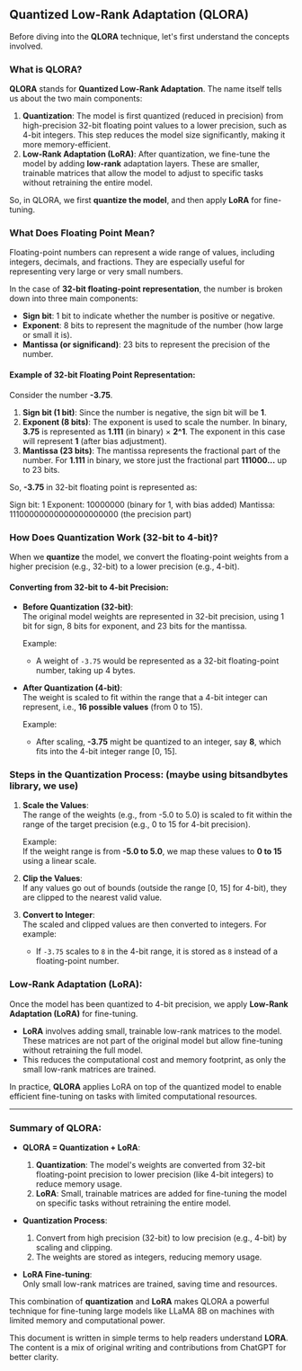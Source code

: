 ## Quantized Low-Rank Adaptation (QLORA)

Before diving into the **QLORA** technique, let's first understand the concepts involved.

### What is QLORA?

**QLORA** stands for **Quantized Low-Rank Adaptation**. The name itself tells us about the two main components:
1. **Quantization**: The model is first quantized (reduced in precision) from high-precision 32-bit floating point values to a lower precision, such as 4-bit integers. This step reduces the model size significantly, making it more memory-efficient.
2. **Low-Rank Adaptation (LoRA)**: After quantization, we fine-tune the model by adding **low-rank** adaptation layers. These are smaller, trainable matrices that allow the model to adjust to specific tasks without retraining the entire model.

So, in QLORA, we first **quantize the model**, and then apply **LoRA** for fine-tuning.

### What Does Floating Point Mean?

Floating-point numbers can represent a wide range of values, including integers, decimals, and fractions. They are especially useful for representing very large or very small numbers. 

In the case of **32-bit floating-point representation**, the number is broken down into three main components:
- **Sign bit**: 1 bit to indicate whether the number is positive or negative.
- **Exponent**: 8 bits to represent the magnitude of the number (how large or small it is).
- **Mantissa (or significand)**: 23 bits to represent the precision of the number.

#### Example of 32-bit Floating Point Representation:

Consider the number **-3.75**.

1. **Sign bit (1 bit)**: Since the number is negative, the sign bit will be **1**.
2. **Exponent (8 bits)**: The exponent is used to scale the number. In binary, **3.75** is represented as **1.111** (in binary) × **2^1**. The exponent in this case will represent **1** (after bias adjustment).
3. **Mantissa (23 bits)**: The mantissa represents the fractional part of the number. For **1.111** in binary, we store just the fractional part **111000...** up to 23 bits.

So, **-3.75** in 32-bit floating point is represented as:

Sign bit: 1 Exponent: 10000000 (binary for 1, with bias added) Mantissa: 11100000000000000000000 (the precision part)


### How Does Quantization Work (32-bit to 4-bit)?

When we **quantize** the model, we convert the floating-point weights from a higher precision (e.g., 32-bit) to a lower precision (e.g., 4-bit). 

#### Converting from 32-bit to 4-bit Precision:

- **Before Quantization (32-bit)**:  
  The original model weights are represented in 32-bit precision, using 1 bit for sign, 8 bits for exponent, and 23 bits for the mantissa.
  
  Example: 
  - A weight of `-3.75` would be represented as a 32-bit floating-point number, taking up 4 bytes.

- **After Quantization (4-bit)**:  
  The weight is scaled to fit within the range that a 4-bit integer can represent, i.e., **16 possible values** (from 0 to 15).
  
  Example:
  - After scaling, **-3.75** might be quantized to an integer, say **8**, which fits into the 4-bit integer range [0, 15].

### Steps in the Quantization Process: (maybe using bitsandbytes library, we use)

1. **Scale the Values**:  
   The range of the weights (e.g., from -5.0 to 5.0) is scaled to fit within the range of the target precision (e.g., 0 to 15 for 4-bit precision).
   
   Example:  
   If the weight range is from **-5.0 to 5.0**, we map these values to **0 to 15** using a linear scale.
   
2. **Clip the Values**:  
   If any values go out of bounds (outside the range [0, 15] for 4-bit), they are clipped to the nearest valid value.

3. **Convert to Integer**:  
   The scaled and clipped values are then converted to integers. For example:
   - If `-3.75` scales to `8` in the 4-bit range, it is stored as `8` instead of a floating-point number.

### Low-Rank Adaptation (LoRA):

Once the model has been quantized to 4-bit precision, we apply **Low-Rank Adaptation (LoRA)** for fine-tuning.

- **LoRA** involves adding small, trainable low-rank matrices to the model. These matrices are not part of the original model but allow fine-tuning without retraining the full model.
- This reduces the computational cost and memory footprint, as only the small low-rank matrices are trained.

In practice, **QLORA** applies LoRA on top of the quantized model to enable efficient fine-tuning on tasks with limited computational resources.

---

### Summary of QLORA:

- **QLORA = Quantization + LoRA**:  
  1. **Quantization**: The model's weights are converted from 32-bit floating-point precision to lower precision (like 4-bit integers) to reduce memory usage.
  2. **LoRA**: Small, trainable matrices are added for fine-tuning the model on specific tasks without retraining the entire model.
  
- **Quantization Process**:
  1. Convert from high precision (32-bit) to low precision (e.g., 4-bit) by scaling and clipping.
  2. The weights are stored as integers, reducing memory usage.
  
- **LoRA Fine-tuning**:  
  Only small low-rank matrices are trained, saving time and resources.

This combination of **quantization** and **LoRA** makes QLORA a powerful technique for fine-tuning large models like LLaMA 8B on machines with limited memory and computational power.

This document is written in simple terms to help readers understand **LORA**. The content is a mix of original writing and contributions from ChatGPT for better clarity.